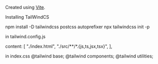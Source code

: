 Created using [Vite](https://vitejs.dev/guide/).

Installing TailWindCS

npm install -D tailwindcss postcss autoprefixer
npx tailwindcss init -p

in tailwind.config.js

content: [
"./index.html",
"./src/**/*.{js,ts,jsx,tsx}",
],

in index.css
@tailwind base;
@tailwind components;
@tailwind utilities;
